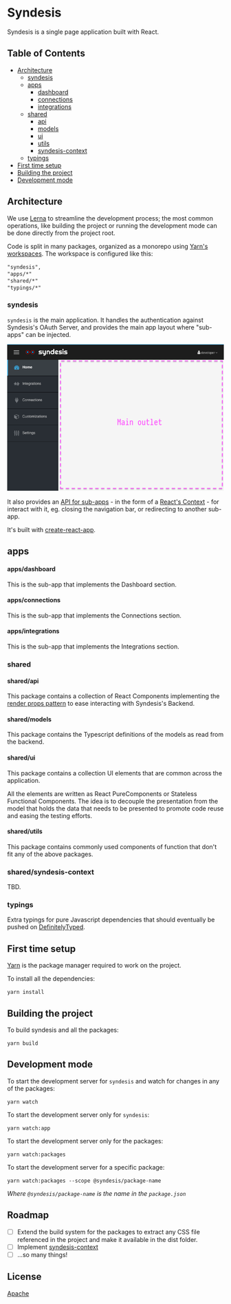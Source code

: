 # Syndesis

Syndesis is a single page application built with React.

## Table of Contents

* [Architecture](#architecture)
  * [syndesis](#syndesis-1)
  * [apps](#apps)
    * [dashboard](#appsdashboard)
    * [connections](#appsconnections)
    * [integrations](#appsintegrations)
  * [shared](#shared)
      * [api](#sharedapi)
      * [models](#sharedmodels)
      * [ui](#sharedui)
      * [utils](#sharedutils)
      * [syndesis-context](#sharedsyndesis-context)
  * [typings](#typings)
* [First time setup](#first-time-setup)
* [Building the project](#building-the-project)
* [Development mode](#development-mode)

## Architecture 

We use [Lerna](https://github.com/lerna/lerna) to streamline the development process; the most common operations, 
like building the project or running the development mode can be done directly from the project root.  

Code is split in many packages, organized as a monorepo using [Yarn's workspaces](https://yarnpkg.com/lang/en/docs/workspaces/). 
The workspace is configured like this:

```
"syndesis",
"apps/*"
"shared/*"
"typings/*"
```

### syndesis

`syndesis` is the main application. It handles the authentication against Syndesis's OAuth Server, and provides the main
 app layout where "sub-apps" can be injected. 

![](doc/assets/syndesis-chrome.png)

It also provides an [API for sub-apps](#sharedsyndesis-context) - in the form of a [React's Context](https://reactjs.org/docs/context.html) - for 
interact with it, eg. closing the navigation bar, or redirecting to another sub-app.

It's built with [create-react-app](https://github.com/facebook/create-react-app).

## apps

#### apps/dashboard

This is the sub-app that implements the Dashboard section.

#### apps/connections

This is the sub-app that implements the Connections section.

#### apps/integrations

This is the sub-app that implements the Integrations section.

###  shared

#### shared/api

This package contains a collection of React Components implementing the [render props pattern](https://reactjs.org/docs/render-props.html)
to ease interacting with Syndesis's Backend. 

#### shared/models

This package contains the Typescript definitions of the models as read from the backend.

#### shared/ui

This package contains a collection UI elements that are common across the application. 

All the elements are written as React PureComponents or Stateless Functional Components. The idea is to decouple the 
presentation from the model that holds the data that needs to be presented to promote code reuse and easing the testing
efforts. 

#### shared/utils

This package contains commonly used components of function that don't fit any of the above packages.

### shared/syndesis-context

TBD. 

### typings

Extra typings for pure Javascript dependencies that should eventually be pushed on [DefinitelyTyped](https://github.com/DefinitelyTyped/DefinitelyTyped/).

## First time setup 

[Yarn](https://yarnpkg.com) is the package manager required to work on the project.

To install all the dependencies: 

```
yarn install
```

## Building the project

To build syndesis and all the packages:

```
yarn build
```

## Development mode

To start the development server for `syndesis` and watch for changes in any of the packages:

```
yarn watch
```

To start the development server only for `syndesis`:

```
yarn watch:app
```

To start the development server only for the packages:

```
yarn watch:packages
```

To start the development server for a specific package:

```
yarn watch:packages --scope @syndesis/package-name
```
_Where `@syndesis/package-name` is the name in the `package.json`_



## Roadmap

- [ ] Extend the build system for the packages to extract any CSS file referenced in the project and make it available 
in the dist folder.
- [ ] Implement [syndesis-context](#sharedsyndesis-context)
- [ ] ...so many things!

## License

[Apache](LICENSE.txt)